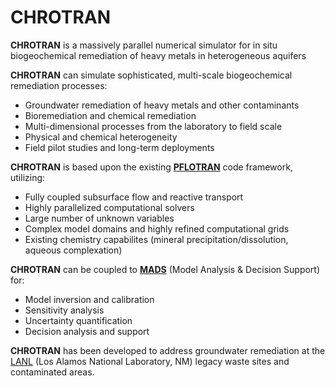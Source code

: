 CHROTRAN
=============

**CHROTRAN** is a massively parallel numerical simulator for in situ biogeochemical remediation of heavy metals in heterogeneous aquifers

**CHROTRAN** can simulate sophisticated, multi-scale biogeochemical remediation processes:

*   Groundwater remediation of heavy metals and other contaminants
*   Bioremediation and chemical remediation
*   Multi-dimensional processes from the laboratory to field scale
*   Physical and chemical heterogeneity
*   Field pilot studies and long-term deployments

**CHROTRAN** is based upon the existing [**PFLOTRAN**](http://www.pflotran.org) code framework, utilizing:

*   Fully coupled subsurface flow and reactive transport
*   Highly parallelized computational solvers
*   Large number of unknown variables
*   Complex model domains and highly refined computational grids
*   Existing chemistry capabilites (mineral precipitation/dissolution, aqueous complexation)

**CHROTRAN** can be coupled to [**MADS**](http://mads.lanl.gov) (Model Analysis & Decision Support) for:

*   Model inversion and calibration
*   Sensitivity analysis
*   Uncertainty quantification
*   Decision analysis and support

**CHROTRAN** has been developed to address groundwater remediation at the [LANL](http://www.lanl.gov/environment/cleanup) (Los Alamos National Laboratory, NM) legacy waste sites and contaminated areas.